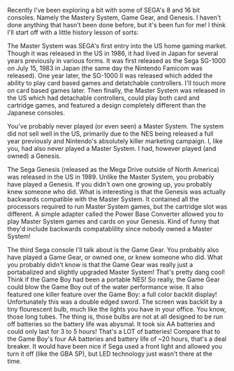 Recently I've been exploring a bit with some of SEGA's 8 and 16 bit consoles. Namely the Mastery System, Game Gear, and Genesis. I haven't done anything that hasn't been done before, but it's been fun for me! I think I'll start off with a little history lesson of sorts:

The Master System was SEGA's first entry into the US home gaming market. Though it was released in the US in 1986, it had lived in Japan for several years previously in various forms. It was first released as the Sega SG-1000 on July 15, 1983 in Japan (the same day the Nintendo Famicom was released). One year later, the SG-1000 II was released which added the ability to play card based games and detatchable controllers. I'll touch more on card based games later. Then finally, the Master System was released in the US which had detachable controllers, could play both card and cartridge games, and featured a design completely different than the Japanese consoles.

You've probably never played (or even seen) a Master System. The system did not sell well in the US, primarily due to the NES being released a full year previously and Nintendo's absolutely killer marketing campaign. I, like you, had also never played a Master System. I had, however played (and owned) a Genesis.

The Sega Genesis (released as the Mega Drive outside of North America) was released in the US in 1989. Unlike the Master System, you probably have played a Genesis. If you didn't own one growing up, you probably knew someone who did. What is interesting is that the Genesis was actually backwards compatible with the Master System. It contained all the processors required to run Master System games, but the cartridge slot was different. A simple adapter called the Power Base Converter allowed you to play Master System games and cards on your Genesis. Kind of funny that they'd include backwards compatablility since nobody owned a Master System!

The third Sega console I'll talk about is the Game Gear. You probably also have played a Game Gear, or owned one, or knew someone who did. What you probably didn't know is that the Game Gear was really just a portabalized and slightly upgraded Master System! That's pretty dang cool! Think if the Game Boy had been a portable NES! So really, the Game Gear could blow the Game Boy out of the water performance wise. It also featured one killer feature over the Game Boy: a full color backlit display! Unfortunately this was a double edged sword. The screen was backlit by a tiny flourescent bulb, much like the lights you have in your office. You know, those long tubes. The thing is, those bulbs are not at all designed to be run off batteries so the battery life was abysmal. It took six AA batteries and could only last for 3 to 5 hours! That's a LOT of batteries! Compare that to the Game Boy's four AA batteries and battery life of ~20 hours, that's a deal breaker. It would have been nice if Sega used a front light and allowed you turn it off (like the GBA SP), but LED technology just wasn't there at the time.
